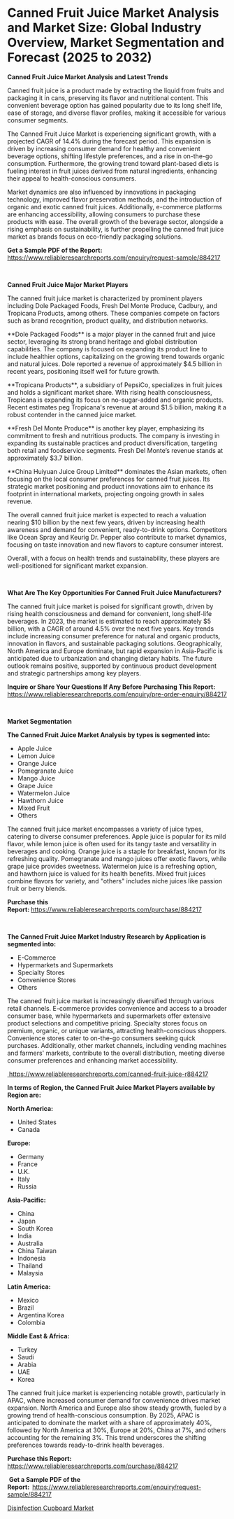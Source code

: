 <p><h1>Canned Fruit Juice Market Analysis and Market Size: Global Industry Overview, Market Segmentation and Forecast (2025 to 2032)</h1></p><p><strong>Canned Fruit Juice Market Analysis and Latest Trends</strong></p>
<p><p>Canned fruit juice is a product made by extracting the liquid from fruits and packaging it in cans, preserving its flavor and nutritional content. This convenient beverage option has gained popularity due to its long shelf life, ease of storage, and diverse flavor profiles, making it accessible for various consumer segments.</p><p>The Canned Fruit Juice Market is experiencing significant growth, with a projected CAGR of 14.4% during the forecast period. This expansion is driven by increasing consumer demand for healthy and convenient beverage options, shifting lifestyle preferences, and a rise in on-the-go consumption. Furthermore, the growing trend toward plant-based diets is fueling interest in fruit juices derived from natural ingredients, enhancing their appeal to health-conscious consumers. </p><p>Market dynamics are also influenced by innovations in packaging technology, improved flavor preservation methods, and the introduction of organic and exotic canned fruit juices. Additionally, e-commerce platforms are enhancing accessibility, allowing consumers to purchase these products with ease. The overall growth of the beverage sector, alongside a rising emphasis on sustainability, is further propelling the canned fruit juice market as brands focus on eco-friendly packaging solutions.</p></p>
<p><strong>Get a Sample PDF of the Report:&nbsp;</strong> <a href="https://www.reliableresearchreports.com/enquiry/request-sample/884217?utm_campaign=2109&utm_medium=2&utm_source=Github&utm_content=ia&utm_term=05022025&utm_id=canned-fruit-juice">https://www.reliableresearchreports.com/enquiry/request-sample/884217</a></p>
<p>&nbsp;</p>
<p><strong>Canned Fruit Juice Major Market Players</strong></p>
<p><p>The canned fruit juice market is characterized by prominent players including Dole Packaged Foods, Fresh Del Monte Produce, Cadbury, and Tropicana Products, among others. These companies compete on factors such as brand recognition, product quality, and distribution networks.</p><p>**Dole Packaged Foods** is a major player in the canned fruit and juice sector, leveraging its strong brand heritage and global distribution capabilities. The company is focused on expanding its product line to include healthier options, capitalizing on the growing trend towards organic and natural juices. Dole reported a revenue of approximately $4.5 billion in recent years, positioning itself well for future growth.</p><p>**Tropicana Products**, a subsidiary of PepsiCo, specializes in fruit juices and holds a significant market share. With rising health consciousness, Tropicana is expanding its focus on no-sugar-added and organic products. Recent estimates peg Tropicana's revenue at around $1.5 billion, making it a robust contender in the canned juice market.</p><p>**Fresh Del Monte Produce** is another key player, emphasizing its commitment to fresh and nutritious products. The company is investing in expanding its sustainable practices and product diversification, targeting both retail and foodservice segments. Fresh Del Monte’s revenue stands at approximately $3.7 billion.</p><p>**China Huiyuan Juice Group Limited** dominates the Asian markets, often focusing on the local consumer preferences for canned fruit juices. Its strategic market positioning and product innovations aim to enhance its footprint in international markets, projecting ongoing growth in sales revenue.</p><p>The overall canned fruit juice market is expected to reach a valuation nearing $10 billion by the next few years, driven by increasing health awareness and demand for convenient, ready-to-drink options. Competitors like Ocean Spray and Keurig Dr. Pepper also contribute to market dynamics, focusing on taste innovation and new flavors to capture consumer interest. </p><p>Overall, with a focus on health trends and sustainability, these players are well-positioned for significant market expansion.</p></p>
<p>&nbsp;</p>
<p><strong>What Are The Key Opportunities For Canned Fruit Juice Manufacturers?</strong></p>
<p><p>The canned fruit juice market is poised for significant growth, driven by rising health consciousness and demand for convenient, long shelf-life beverages. In 2023, the market is estimated to reach approximately $5 billion, with a CAGR of around 4.5% over the next five years. Key trends include increasing consumer preference for natural and organic products, innovation in flavors, and sustainable packaging solutions. Geographically, North America and Europe dominate, but rapid expansion in Asia-Pacific is anticipated due to urbanization and changing dietary habits. The future outlook remains positive, supported by continuous product development and strategic partnerships among key players.</p></p>
<p><strong>Inquire or Share Your Questions If Any Before Purchasing This Report:</strong> <a href="https://www.reliableresearchreports.com/enquiry/pre-order-enquiry/884217?utm_campaign=2109&utm_medium=2&utm_source=Github&utm_content=ia&utm_term=05022025&utm_id=canned-fruit-juice">https://www.reliableresearchreports.com/enquiry/pre-order-enquiry/884217</a></p>
<p>&nbsp;</p>
<p><strong>Market Segmentation</strong></p>
<p><strong>The Canned Fruit Juice Market Analysis by types is segmented into:</strong></p>
<p><ul><li>Apple Juice</li><li>Lemon Juice</li><li>Orange Juice</li><li>Pomegranate Juice</li><li>Mango Juice</li><li>Grape Juice</li><li>Watermelon Juice</li><li>Hawthorn Juice</li><li>Mixed Fruit</li><li>Others</li></ul></p>
<p><p>The canned fruit juice market encompasses a variety of juice types, catering to diverse consumer preferences. Apple juice is popular for its mild flavor, while lemon juice is often used for its tangy taste and versatility in beverages and cooking. Orange juice is a staple for breakfast, known for its refreshing quality. Pomegranate and mango juices offer exotic flavors, while grape juice provides sweetness. Watermelon juice is a refreshing option, and hawthorn juice is valued for its health benefits. Mixed fruit juices combine flavors for variety, and "others" includes niche juices like passion fruit or berry blends.</p></p>
<p><strong>Purchase this Report:&nbsp;</strong><a href="https://www.reliableresearchreports.com/purchase/884217?utm_campaign=2109&utm_medium=2&utm_source=Github&utm_content=ia&utm_term=05022025&utm_id=canned-fruit-juice">https://www.reliableresearchreports.com/purchase/884217</a></p>
<p>&nbsp;</p>
<p><strong>The Canned Fruit Juice Market Industry Research by Application is segmented into:</strong></p>
<p><ul><li>E-Commerce</li><li>Hypermarkets and Supermarkets</li><li>Specialty Stores</li><li>Convenience Stores</li><li>Others</li></ul></p>
<p><p>The canned fruit juice market is increasingly diversified through various retail channels. E-commerce provides convenience and access to a broader consumer base, while hypermarkets and supermarkets offer extensive product selections and competitive pricing. Specialty stores focus on premium, organic, or unique variants, attracting health-conscious shoppers. Convenience stores cater to on-the-go consumers seeking quick purchases. Additionally, other market channels, including vending machines and farmers' markets, contribute to the overall distribution, meeting diverse consumer preferences and enhancing market accessibility.</p></p>
<p><a href="https://www.reliableresearchreports.com/canned-fruit-juice-r884217?utm_campaign=2109&utm_medium=2&utm_source=Github&utm_content=ia&utm_term=05022025&utm_id=canned-fruit-juice">&nbsp;https://www.reliableresearchreports.com/canned-fruit-juice-r884217</a></p>
<p><strong>In terms of Region, the Canned Fruit Juice Market Players available by Region are:</strong></p>
<p>
    <p> <strong> North America: </strong>
        <ul>
            <li>United States</li>
            <li>Canada</li>
        </ul>
        </p> 
    <p> <strong> Europe: </strong>
        <ul>
            <li>Germany</li>
            <li>France</li>
            <li>U.K.</li>
            <li>Italy</li>
            <li>Russia</li>
        </ul>
        </p> 
    <p> <strong> Asia-Pacific: </strong>
        <ul>
            <li>China</li>
            <li>Japan</li>
            <li>South Korea</li>
            <li>India</li>
            <li>Australia</li>
            <li>China Taiwan</li>
            <li>Indonesia</li>
            <li>Thailand</li>
            <li>Malaysia</li>
        </ul>
        </p> 
    <p> <strong> Latin America: </strong>
        <ul>
            <li>Mexico</li>
            <li>Brazil</li>
            <li>Argentina Korea</li>
            <li>Colombia</li>
        </ul>
        </p> 
    <p> <strong> Middle East & Africa: </strong>
        <ul>
            <li>Turkey</li>
            <li>Saudi</li>
            <li>Arabia</li>
            <li>UAE</li>
            <li>Korea</li>
        </ul>
    </p>
    </p>
<p><p>The canned fruit juice market is experiencing notable growth, particularly in APAC, where increased consumer demand for convenience drives market expansion. North America and Europe also show steady growth, fueled by a growing trend of health-conscious consumption. By 2025, APAC is anticipated to dominate the market with a share of approximately 40%, followed by North America at 30%, Europe at 20%, China at 7%, and others accounting for the remaining 3%. This trend underscores the shifting preferences towards ready-to-drink health beverages.</p></p>
<p><strong>Purchase this Report: </strong><a href="https://www.reliableresearchreports.com/purchase/884217?utm_campaign=2109&utm_medium=2&utm_source=Github&utm_content=ia&utm_term=05022025&utm_id=canned-fruit-juice">https://www.reliableresearchreports.com/purchase/884217</a></p>
<p>&nbsp;<strong>Get a Sample PDF of the Report:&nbsp;&nbsp;</strong><a href="https://www.reliableresearchreports.com/enquiry/request-sample/884217?utm_campaign=2109&utm_medium=2&utm_source=Github&utm_content=ia&utm_term=05022025&utm_id=canned-fruit-juice">https://www.reliableresearchreports.com/enquiry/request-sample/884217</a></p>
<p><strong></strong></p>
<p><p><a href="https://github.com/MonroeBullock54/Market-Research-Report-List-1/blob/main/disinfection-cupboard-market.md?utm_campaign=2109&utm_medium=2&utm_source=Github&utm_content=ia&utm_term=05022025&utm_id=canned-fruit-juice">Disinfection Cupboard Market</a></p></p>